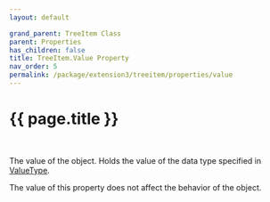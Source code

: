 ```yaml
---
layout: default

grand_parent: TreeItem Class
parent: Properties
has_children: false
title: TreeItem.Value Property
nav_order: 5
permalink: /package/extension3/treeitem/properties/value
---
```

# {{ page.title }}
<br>

The value of the object. Holds the value of the data type specified in <a href="/package/system/object/properties/valuetype">ValueType</a>.

The value of this property does not affect the behavior of the object.